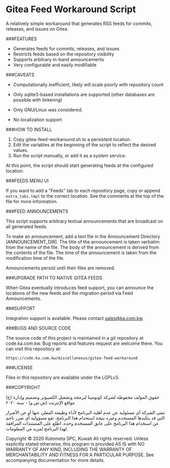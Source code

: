 Gitea Feed Workaround Script
============================

A relatively simple workaround that generates RSS feeds for commits, 
releases, and issues on Gitea. 

###FEATURES

- Generates feeds for commits, releases, and issues
- Restricts feeds based on the repository visibility
- Supports arbitrary in-band announcements 
- Very configurable and easily modifiable


###CAVEATS

- Computationally inefficient, likely will scale poorly with 
  repository count

- Only sqlite3-based installations are supported (other databases 
  are possible with tinkering)

- Only GNU/Linux was considered. 

- No localization support


###HOW TO INSTALL

1. Copy gitea-feed-workaround.sh to a persistent location.
2. Edit the variables at the beginning of the script to reflect the 
   desired values.
3. Run the script manually, or add it as a system service.

At this point, the script should start generating feeds at the 
configured location.


###FEEDS MENU UI

If you want to add a "Feeds" tab to each repository page, copy 
or append `extra_tabs.tmpl` to the correct location. See the comments 
at the top of the file for more information. 


###FEED ANNOUNCEMENTS

This script supports arbitrary textual announcements that are 
broadcast on all generated feeds. 

To make an announcement, add a text file in the Announcement 
Directory (ANNOUNCEMENT_DIR). The title of the announcement is 
taken verbatim from the name of the file. The body of the 
announcement is derived from the contents of the file. The time of the 
announcement is taken from the modification time of the file.

Announcements persist until their files are removed.


###UPGRADE PATH TO NATIVE GITEA FEEDS

When Gitea eventually introduces feed support, you can announce the 
locations of the new feeds and the migration period via Feed 
Announcements.


###SUPPORT

Integration support is available. Please contact sales@ka.com.kw


###BUGS AND SOURCE CODE

The source code of this project is maintained in a git repository 
at code.ka.com.kw. Bug reports and features request are welcome 
there. You can visit this repository at:

    https://code.ka.com.kw/miscellaneous/gitea-feed-workaround


###LICENSE

Files in this repository are available under the LGPLv3.


###COPYRIGHT

(ح) حقوق المؤلف محفوظة لشركة كوتوميتا لبرمجة وتشغيل الكمبيوتر وتصميم 
وإدارة مواقع الإنترنت (ش.ش.و) - سنة ٢٠٢٠

تنفي الشركة أي مسئولية عن عدم أهلية البرنامج لأداء وظيفته المعلن عنها 
أو عن الأضرار التي قد يتكبدها المستخدم وغيره نتيجة استخدام هذا 
البرنامج. تقع مسؤولية أي ضرر ناجم عن استخدام هذا البرنامج على عاتق 
المستخدم وحده. اطلع على المستندات المرافقة لهذا البرنامج لمزيد من 
المعلومات.

Copyright © 2020 Kutometa SPC, Kuwait
All rights reserved. Unless explicitly stated otherwise, this program 
is provided AS IS with NO WARRANTY OF ANY KIND, INCLUDING THE 
WARRANTY OF MERCHANTABILITY AND FITNESS FOR A PARTICULAR PURPOSE. 
See accompanying documentation for more details.
